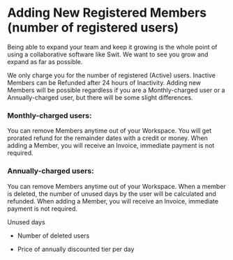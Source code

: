 # Adding New Registered Members (number of registered users)

 Being able to expand your team and keep it growing is the whole point of using a collaborative software like Swit. We want to see you grow and expand as far as possible.

   
 We only charge you for the number of registered (Active) users. Inactive Members can be Refunded after 24 hours of Inactivity. Adding new Members will be possible regardless if you are a Monthly-charged user or a Annually-charged user, but there will be some slight differences.

   
 ### Monthly-charged users:

 You can remove Members anytime out of your Workspace. You will get prorated refund for the remainder dates with a credit or money. When adding a Member, you will receive an Invoice, immediate payment is not required.

   
 ### Annually-charged users:

 You can remove Members anytime out of your Workspace. When a member is deleted, the number of unused days by the user will be calculated and refunded. When adding a Member, you will receive an Invoice, immediate payment is not required.

 Unused days

* Number of deleted users

* Price of annually discounted tier per day

 